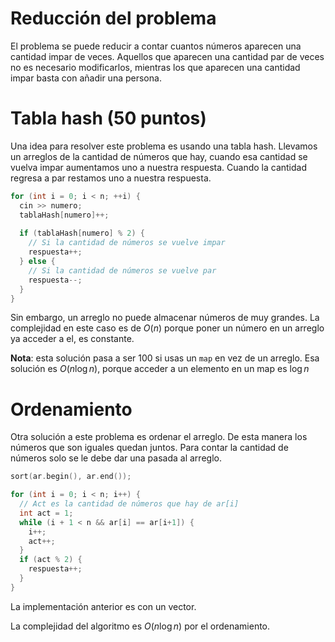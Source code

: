 # Reducción del problema

El problema se puede reducir a contar cuantos números aparecen una cantidad impar de veces. Aquellos que aparecen una cantidad par de veces no es necesario modificarlos, mientras los que aparecen una cantidad impar basta con añadir una persona.

# Tabla hash (50 puntos)

Una idea para resolver este problema es usando una tabla hash. Llevamos un arreglos de la cantidad de números que hay, cuando esa cantidad se vuelva impar aumentamos uno a nuestra respuesta. Cuando la cantidad regresa a par restamos uno a nuestra respuesta.

```cpp
for (int i = 0; i < n; ++i) {
  cin >> numero;
  tablaHash[numero]++;
  
  if (tablaHash[numero] % 2) {
    // Si la cantidad de números se vuelve impar
    respuesta++;
  } else {
    // Si la cantidad de números se vuelve par
    respuesta--;
  }
}
```

Sin embargo, un arreglo no puede almacenar números de muy grandes. La complejidad en este caso es de $O(n)$ porque poner un número en un arreglo ya acceder a el, es constante.

**Nota**: esta solución pasa a ser 100 si usas un `map` en vez de un arreglo. Esa solución es $O(n \log n)$, porque acceder a un elemento en un map es $\log n$

# Ordenamiento

Otra solución a este problema es ordenar el arreglo. De esta manera los números que son iguales quedan juntos. Para contar la cantidad de números solo se le debe dar una pasada al arreglo.

```cpp
sort(ar.begin(), ar.end());

for (int i = 0; i < n; i++) {
  // Act es la cantidad de números que hay de ar[i]
  int act = 1;
  while (i + 1 < n && ar[i] == ar[i+1]) {
    i++;
    act++;
  }
  if (act % 2) {
    respuesta++;
  }
}
```
La implementación anterior es con un vector.

La complejidad del algoritmo es $O(n \log n)$ por el ordenamiento.